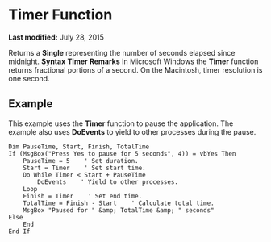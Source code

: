 
# Timer Function

 **Last modified:** July 28, 2015


Returns a  **Single** representing the number of seconds elapsed since midnight.
 **Syntax**
 **Timer**
 **Remarks**
In Microsoft Windows the  **Timer** function returns fractional portions of a second. On the Macintosh, timer resolution is one second.

## Example

This example uses the  **Timer** function to pause the application. The example also uses **DoEvents** to yield to other processes during the pause.


```
Dim PauseTime, Start, Finish, TotalTime
If (MsgBox("Press Yes to pause for 5 seconds", 4)) = vbYes Then
    PauseTime = 5    ' Set duration.
    Start = Timer    ' Set start time.
    Do While Timer < Start + PauseTime
        DoEvents    ' Yield to other processes.
    Loop
    Finish = Timer    ' Set end time.
    TotalTime = Finish - Start    ' Calculate total time.
    MsgBox "Paused for " &amp; TotalTime &amp; " seconds"
Else
    End
End If

```

